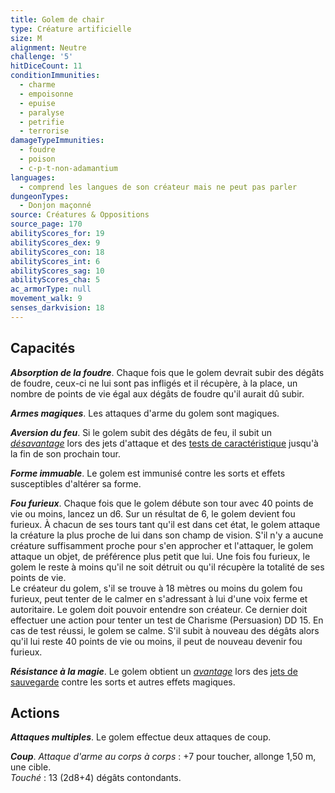 ```yaml
---
title: Golem de chair
type: Créature artificielle
size: M
alignment: Neutre
challenge: '5'
hitDiceCount: 11
conditionImmunities:
  - charme
  - empoisonne
  - epuise
  - paralyse
  - petrifie
  - terrorise
damageTypeImmunities:
  - foudre
  - poison
  - c-p-t-non-adamantium
languages:
  - comprend les langues de son créateur mais ne peut pas parler
dungeonTypes:
  - Donjon maçonné
source: Créatures & Oppositions
source_page: 170
abilityScores_for: 19
abilityScores_dex: 9
abilityScores_con: 18
abilityScores_int: 6
abilityScores_sag: 10
abilityScores_cha: 5
ac_armorType: null
movement_walk: 9
senses_darkvision: 18
---
```

## Capacités
_**Absorption de la foudre**_. Chaque fois que le golem devrait subir des dégâts de foudre, ceux-ci ne lui sont pas infligés et il récupère, à la place, un nombre de points de vie égal aux dégâts de foudre qu'il aurait dû subir.

_**Armes magiques**_. Les attaques d'arme du golem sont magiques.

_**Aversion du feu**_. Si le golem subit des dégâts de feu, il subit un [_désavantage_](/utiliser-les-caracteristiques/#avantage-et-desavantage) lors des jets d'attaque et des [tests de caractéristique](/utiliser-les-caracteristiques/#tests-de-caracteristique) jusqu'à la fin de son prochain tour.

_**Forme immuable**_. Le golem est immunisé contre les sorts et effets susceptibles d'altérer sa forme.

_**Fou furieux**_. Chaque fois que le golem débute son tour avec 40 points de vie ou moins, lancez un d6. Sur un résultat de 6, le golem devient fou furieux. À chacun de ses tours tant qu'il est dans cet état, le golem attaque la créature la plus proche de lui dans son champ de vision. S'il n'y a aucune créature suffisamment proche pour s'en approcher et l'attaquer, le golem attaque un objet, de préférence plus petit que lui. Une fois fou furieux, le golem le reste à moins qu'il ne soit détruit ou qu'il récupère la totalité de ses points de vie.  
Le créateur du golem, s'il se trouve à 18 mètres ou moins du golem fou furieux, peut tenter de le calmer en s'adressant à lui d'une voix ferme et autoritaire. Le golem doit pouvoir entendre son créateur. Ce dernier doit effectuer une action pour tenter un test de Charisme (Persuasion) DD 15. En cas de test réussi, le golem se calme. S'il subit à nouveau des dégâts alors qu'il lui reste 40 points de vie ou moins, il peut de nouveau devenir fou furieux.

_**Résistance à la magie**_. Le golem obtient un [_avantage_](/utiliser-les-caracteristiques/#avantage-et-desavantage) lors des [jets de sauvegarde](/utiliser-les-caracteristiques/#jets-de-sauvegarde) contre les sorts et autres effets magiques.

## Actions
_**Attaques multiples**_. Le golem effectue deux attaques de coup.

_**Coup**_. _Attaque d'arme au corps à corps_ : +7 pour toucher, allonge 1,50 m, une cible.  
_Touché_ : 13 (2d8+4) dégâts contondants.
